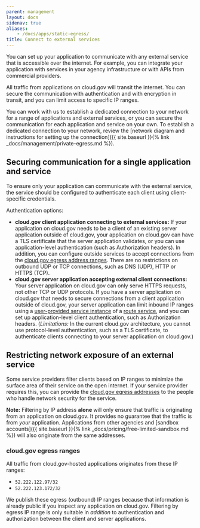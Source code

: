 ```yaml
---
parent: management
layout: docs
sidenav: true
aliases: 
    - /docs/apps/static-egress/
title: Connect to external services
---
```


You can set up your application to communicate with any external service that is accessible over the internet. For example, you can integrate your application with services in your agency infrastructure or with APIs from commercial providers.

All traffic from applications on cloud.gov will transit the internet. You can secure the communication with authentication and with encryption in transit, and you can limit access to specific IP ranges.

You can work with us to establish a dedicated connection to your network for a range of applications and external services, or you can secure the communication for each application and service on your own. To establish a dedicated connection to your network, review the [network diagram and instructions for setting up the connection]({{ site.baseurl }}{% link _docs/management/private-egress.md %}).

## Securing communication for a single application and service

To ensure only your application can communicate with the external service, the service should be configured to authenticate each client using client-specific credentials.

Authentication options:

* **cloud.gov client application connecting to external services:** If your application on cloud.gov needs to be a client of an existing server application outside of cloud.gov, your application on cloud.gov can have a TLS certificate that the server application validates, or you can use application-level authentication (such as Authorization headers). In addition, you can configure outside services to accept connections from the [cloud.gov egress address ranges](#cloud-gov-egress-ranges). There are no restrictions on outbound UDP or TCP connections, such as DNS (UDP), HTTP or HTTPS (TCP).
* **cloud.gov server application accepting external client connections:**  Your server application on cloud.gov can only serve HTTPS requests, not other TCP or UDP protocols. If you have a server application on cloud.gov that needs to secure connections from a client application outside of cloud.gov, your server application can limit inbound IP ranges using a [user-provided service instance](https://docs.cloudfoundry.org/devguide/services/user-provided.html) of a [route service](https://docs.cloudfoundry.org/devguide/services/route-binding.html), and you can set up application-level client authentication, such as Authorization headers. (*Limitations:* In the current cloud.gov architecture, you cannot use protocol-level authentication, such as a TLS certificate, to authenticate clients connecting to your server application on cloud.gov.)

## Restricting network exposure of an external service 

Some service providers filter clients based on IP ranges to minimize the surface area of their service on the open internet. If your service provider requires this, you can provide the [cloud.gov egress addresses](#cloud-gov-egress-ranges) to the people who handle network security for the service. 

**Note:** Filtering by IP address **alone** will only ensure that traffic is originating from an application on cloud.gov. It provides no guarantee that the traffic is from _your_ application. Applications from other agencies and [sandbox accounts]({{ site.baseurl }}{% link _docs/pricing/free-limited-sandbox.md %}) will also originate from the same addresses.


### cloud.gov egress ranges
All traffic from cloud.gov-hosted applications originates from these IP ranges:

* `52.222.122.97/32`
* `52.222.123.172/32`

We publish these egress (outbound) IP ranges because that information is already public if you inspect any application on cloud.gov. Filtering by egress IP range is only suitable in *addition* to authentication and authorization between the client and server applications.
